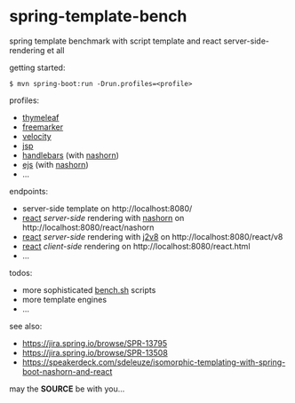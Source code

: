 spring-template-bench
=====================

spring template benchmark with script template and react server-side-rendering et all

getting started:

```console
$ mvn spring-boot:run -Drun.profiles=<profile>
```

profiles:

- [thymeleaf]
- [freemarker]
- [velocity]
- [jsp]
- [handlebars] (with [nashorn])
- [ejs] (with [nashorn])
- ...

endpoints:

- server-side template on http://localhost:8080/
- [react] *server-side* rendering with [nashorn] on http://localhost:8080/react/nashorn
- [react] *server-side* rendering with [j2v8] on http://localhost:8080/react/v8
- [react] *client-side* rendering on http://localhost:8080/react.html
- ...

todos:

- more sophisticated [bench.sh](bench.sh) scripts
- more template engines
- ...

see also:

- https://jira.spring.io/browse/SPR-13795
- https://jira.spring.io/browse/SPR-13508
- https://speakerdeck.com/sdeleuze/isomorphic-templating-with-spring-boot-nashorn-and-react

may the **SOURCE** be with you...

[thymeleaf]:http://www.thymeleaf.org
[freemarker]:http://freemarker.org
[velocity]:http://velocity.apache.org
[jsp]:http://www.oracle.com/technetwork/java/javaee/jsp/index.html
[handlebars]:http://handlebarsjs.com
[ejs]:http://ejs.co
[nashorn]:http://openjdk.java.net/projects/nashorn/
[j2v8]:https://github.com/eclipsesource/J2V8
[react]:https://facebook.github.io/react/
[jruby]:http://jruby.org
[jython]:http://www.jython.org

